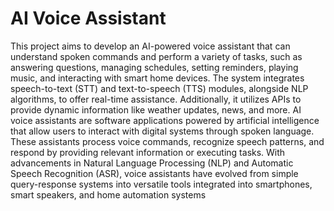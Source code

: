 # AI Voice Assistant
This project aims to develop an AI-powered voice assistant that can 
understand spoken commands and perform a variety of tasks, such as answering 
questions, managing schedules, setting reminders, playing music, and 
interacting with smart home devices. The system integrates speech-to-text 
(STT) and text-to-speech (TTS) modules, alongside NLP algorithms, to offer 
real-time assistance. Additionally, it utilizes APIs to provide dynamic 
information like weather updates, news, and more. 
AI voice assistants are software applications powered by artificial 
intelligence that allow users to interact with digital systems through spoken 
language. These assistants process voice commands, recognize speech patterns, 
and respond by providing relevant information or executing tasks. With 
advancements in Natural Language Processing (NLP) and Automatic Speech 
Recognition (ASR), voice assistants have evolved from simple query-response 
systems into versatile tools integrated into smartphones, smart speakers, and 
home automation systems
